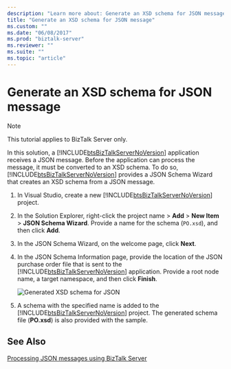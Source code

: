 ```yaml
---
description: "Learn more about: Generate an XSD schema for JSON message"
title: "Generate an XSD schema for JSON message"
ms.custom: ""
ms.date: "06/08/2017"
ms.prod: "biztalk-server"
ms.reviewer: ""
ms.suite: ""
ms.topic: "article"
---
```

# Generate an XSD schema for JSON message
> [!NOTE]
>  This tutorial applies to BizTalk Server only.  
  
 In this solution, a [!INCLUDE[btsBizTalkServerNoVersion](../includes/btsbiztalkservernoversion-md.md)] application receives a JSON message. Before the application can process the message, it must be converted to an XSD schema. To do so, [!INCLUDE[btsBizTalkServerNoVersion](../includes/btsbiztalkservernoversion-md.md)] provides a JSON Schema Wizard that creates an XSD schema from a JSON message.  
  
1. In Visual Studio, create a new [!INCLUDE[btsBizTalkServerNoVersion](../includes/btsbiztalkservernoversion-md.md)] project.  
  
2. In the Solution Explorer, right-click the project name > **Add** > **New Item** > **JSON Schema Wizard**. Provide a name for the schema (`PO.xsd`), and then click **Add**.  
  
3. In the JSON Schema Wizard, on the welcome page, click **Next**.  
  
4. In the JSON Schema Information page, provide the location of the JSON purchase order file that is sent to the [!INCLUDE[btsBizTalkServerNoVersion](../includes/btsbiztalkservernoversion-md.md)] application. Provide a root node name, a target namespace, and then click **Finish**.  
  
    ![Generated XSD schema for JSON](../core/media/btsjson-wizard.png "BTSJSON_Wizard")  
  
5. A schema with the specified name is added to the [!INCLUDE[btsBizTalkServerNoVersion](../includes/btsbiztalkservernoversion-md.md)] project. The generated schema file (**PO.xsd**) is also provided with the sample.  
  
## See Also  
 [Processing JSON messages using BizTalk Server](../core/processing-json-messages-using-biztalk-server.md)
